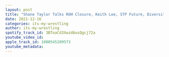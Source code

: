 ```yaml
---
layout: post
title: "Shane Taylor Talks ROH Closure, Keith Lee, STP Future, Diversity In Wrestling & More"
date: 2021-12-16
categories: its-my-wrestling
author: its-my-wrestling
spotify_track_id: 3BToaCd3XwzdAusQgcj72a
youtube_video_id: 
apple_track_id: 1000545209573
youtube_metadata: 
---
```

